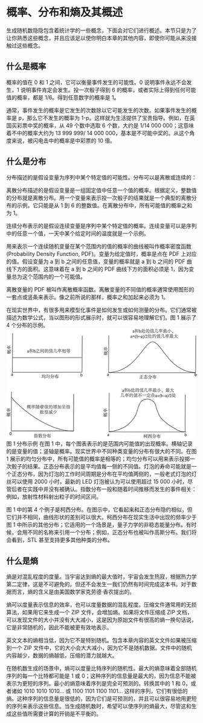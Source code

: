 # 概率、分布和熵及其概述

生成随机数隐隐包含着统计学的一些概念，下面会对它们进行概述。本节只是为了让你熟悉这些概念，并且应该足以使你明白本章的其他内容，即使你可能从来没接触过这些概念。

## 什么是概率

概率的值在 0 和 1 之间，它可以衡量事件发生的可能性。0 说明事件永远不会发生，1 说明事件肯定会发生。投一次骰子得到 6 的概率，或者实际上得到任何可能值的概率，都是 1/6。得到任意数字的概率是 1。

通常，事件发生的概率是它发生的次数除以它可能发生的次数。如果事件发生的概率是 p，那么它不发生的概率为 1-p。这样就为生活提供了宝贵指导。例如，在英国买彩票中奖的概率，从 49 个数中选取 6 个数，大约是 1/14 000 000；这意味着不中的概率大约为 13 999 999/ 14 000 000，基本是不可能中奖的。从这个角度来说，被闪电击中的概率是中彩票的 10 倍。

## 什么是分布

分布描述的是假设变量为序列中某个特定值的可能性。分布可以是离散或连续的：

离散分布描述的是假设变量是一组固定值中任意一个值的概率。根据定义，整数值的分布就是离散分布。用一个变量来表示投一次骰子的结果就是一个典型的离散分布的示例，它只能是从 1 到 6 的整数值。在离散分布中，所有可能值的概率之和为 1。

连续分布表示的是假设连续变量是序列中某个特定值的概率。连续变量可以是序列中的任意一个值，一天中某个给定时间的温度就是一个示例。

用来表示一个连续随机变量在某个范围内的值的概率的曲线被叫作概率密度函数 (Probability Density Function, PDF)。变量为给定值时，概率是点在 PDF 上对应的值。假设变量为 a 到 b 之间的任意值，变量的概率就是 a 到 b 之间的 PDF 曲线下方的面积。这意味着在 a 到 b 之间的 PDF 曲线下方的面积必须是 1，因为变量总为这个范围内的一个可能值。

离散变量的 PDF 被叫作离散概率函数。离散变量的不同值的概率通常使用图形的一套点或竖条来表示。像之前所说的那样，概率之和加起来必须为 1。

在现实世界中，有很多用来模型化事件是如何发生或如何测量的分布。它们通常被描述为数学公式，当以图形的形式展示时，就可以很容易地理解它们。图 1 展示了 4 个分布的示例。
![](img/9a4fef6d067d286304f4ab2617adc4f5.jpg)
图 1 分布示例
在图 1 中，每个图表表示的是范围内可能值的出现概率。横轴记录的是变量的值；竖轴是概率。现实世界中不同种类变量的分布有很大的不同。在图 1 展示的均匀分布中，所有可能值的概率是相等的；均匀分布可以用来表示投掷一次骰子的结果。正态分布表示的是平均值每一侧的不同值。灯泡的寿命可能就是一个正态分布，因为灯泡的工作时间周期是分布在平均值两侧的，一般老式灯泡的灯丝可以使用 2000 小时，最新的 LED 灯泡被认为可以使用超过 15 000 小时，尽管后者在实践中并没有被确认。指数分布一般和随着时间推移而发生的事件相关：例如，放射性材料射出粒子的时间区间。

图 1 中的第 4 个例子是柯西分布。在图示中，它看起来和正态分布隐约相似，但它们并不相同，曲线形状的差别可以很大。柯西分布在现实生活中出现的频率少于图 1 中所示的其他分布；它适用的一个场景是，量子力学的非稳态能量分布。有时候，会用不同的名称来引用一个分布；例如，正态分布也被叫作高斯分布。我们将会看到，STL 甚至支持更多其他种类的分布。

## 什么是熵

熵是对混乱程度的度量。当宇宙达到熵的最大值时，宇宙会发生热寂，根据热力学第二定律，这是不可避免的。但还不会发生一我们仍然有时间完成这本书。对于数据而言，熵的含义是由美国数学家克劳德·香农提出的。

熵可以度量表示信息的效率，也可以度量数据的混乱程度。压缩文件通常用的无损算法，如果用它来生成一个 ZIP 文件，会增加熵。如果将文件压缩成 ZIP 文档，可以发现文件的大小并没有大大减小，这是因为原始文件有很高的熵一换句话说，它是非常随机的，因此不能被更有效地表示。

英文文本的熵相当低，因为它不是特别随机。包含本章内容的英文文件如果被压缩到一个 ZIP 文件中，它的大小会大大减小，因为它不是随机数据。文件中的随机内容越少，数据的熵越低，压缩的潜力就越大。

在随机数生成的场景中，熵可以度量比特序列的随机性。最大的熵意味着全部随机序列的每一个比特都可能是 1 或 0；这种序列的信息量是最大的，因为信息不能被表示为更短的序列。最小的熵意味着序列是完全可预测的。转换其中的 1 和 0，或者诸如 1010 1010 1010... 或 1100 1101 1100 1101... 这样的序列，它们有很低的熵。这种序列的信息量是很低的，因为它们是可预测的，并且可以很容易地用更短的序列来表示这些信息。当生成随机数时，希望可以使序列的熵最大，尽管这和生成这些值所需要计算的开销是不平衡的。